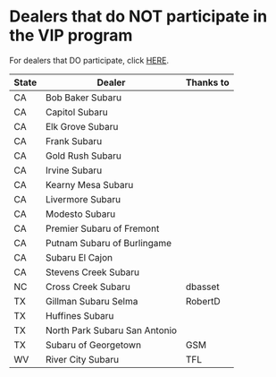 # Dealers that do NOT participate in the VIP program

For dealers that DO participate, click [HERE](yes.md).

| State | Dealer | Thanks to |
|-------|--------|-----------|
| CA | Bob Baker Subaru | |
| CA | Capitol Subaru | |
| CA | Elk Grove Subaru | |
| CA | Frank Subaru | |
| CA | Gold Rush Subaru | |
| CA | Irvine Subaru | |
| CA | Kearny Mesa Subaru | |
| CA | Livermore Subaru | |
| CA | Modesto Subaru | |
| CA | Premier Subaru of Fremont | |
| CA | Putnam Subaru of Burlingame | | 
| CA | Subaru El Cajon | |
| CA | Stevens Creek Subaru | |
| NC | Cross Creek Subaru | dbasset |
| TX | Gillman Subaru Selma | RobertD |
| TX | Huffines Subaru | |
| TX | North Park Subaru San Antonio  | |
| TX | Subaru of Georgetown | GSM |
| WV | River City Subaru | TFL |